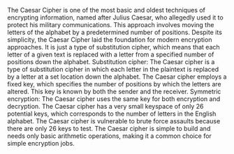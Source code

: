 The Caesar Cipher is one of the most basic and oldest techniques of encrypting information, named after Julius Caesar, who allegedly used it to protect his military communications. This approach involves moving the letters of the alphabet by a predetermined number of positions. Despite its simplicity, the Caesar Cipher laid the foundation for modern encryption approaches. It is just a type of substitution cipher, which means that each letter of a given text is replaced with a letter from a specified number of positions down the alphabet.
Substitution cipher: The Caesar cipher is a type of substitution cipher in which each letter in the plaintext is replaced by a letter at a set location down the alphabet.
The Caesar cipher employs a fixed key, which specifies the number of positions by which the letters are altered. This key is known by both the sender and the receiver.
Symmetric encryption: The Caesar cipher uses the same key for both encryption and decryption.
The Caesar cipher has a very small keyspace of only 26 potential keys, which corresponds to the number of letters in the English alphabet.
The Caesar cipher is vulnerable to brute force assaults because there are only 26 keys to test.
The Caesar cipher is simple to build and needs only basic arithmetic operations, making it a common choice for simple encryption jobs.
